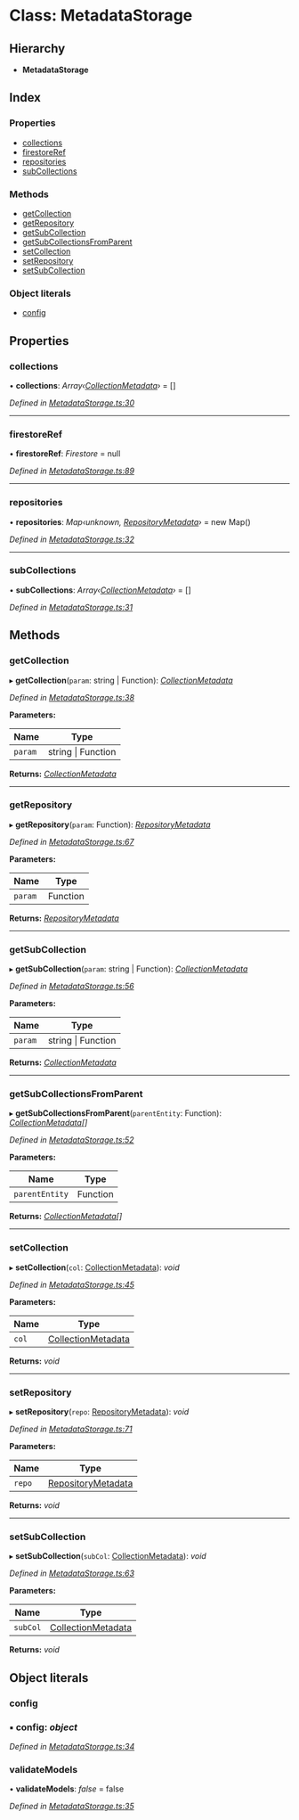 
# Class: MetadataStorage

## Hierarchy

* **MetadataStorage**

## Index

### Properties

* [collections](metadatastorage.md#collections)
* [firestoreRef](metadatastorage.md#firestoreref)
* [repositories](metadatastorage.md#repositories)
* [subCollections](metadatastorage.md#subcollections)

### Methods

* [getCollection](metadatastorage.md#getcollection)
* [getRepository](metadatastorage.md#getrepository)
* [getSubCollection](metadatastorage.md#getsubcollection)
* [getSubCollectionsFromParent](metadatastorage.md#getsubcollectionsfromparent)
* [setCollection](metadatastorage.md#setcollection)
* [setRepository](metadatastorage.md#setrepository)
* [setSubCollection](metadatastorage.md#setsubcollection)

### Object literals

* [config](metadatastorage.md#config)

## Properties

###  collections

• **collections**: *Array‹[CollectionMetadata](../interfaces/collectionmetadata.md)›* = []

*Defined in [MetadataStorage.ts:30](https://github.com/wovalle/fireorm/blob/5547513/src/MetadataStorage.ts#L30)*

___

###  firestoreRef

• **firestoreRef**: *Firestore* = null

*Defined in [MetadataStorage.ts:89](https://github.com/wovalle/fireorm/blob/5547513/src/MetadataStorage.ts#L89)*

___

###  repositories

• **repositories**: *Map‹unknown, [RepositoryMetadata](../interfaces/repositorymetadata.md)›* = new Map()

*Defined in [MetadataStorage.ts:32](https://github.com/wovalle/fireorm/blob/5547513/src/MetadataStorage.ts#L32)*

___

###  subCollections

• **subCollections**: *Array‹[CollectionMetadata](../interfaces/collectionmetadata.md)›* = []

*Defined in [MetadataStorage.ts:31](https://github.com/wovalle/fireorm/blob/5547513/src/MetadataStorage.ts#L31)*

## Methods

###  getCollection

▸ **getCollection**(`param`: string | Function): *[CollectionMetadata](../interfaces/collectionmetadata.md)*

*Defined in [MetadataStorage.ts:38](https://github.com/wovalle/fireorm/blob/5547513/src/MetadataStorage.ts#L38)*

**Parameters:**

Name | Type |
------ | ------ |
`param` | string &#124; Function |

**Returns:** *[CollectionMetadata](../interfaces/collectionmetadata.md)*

___

###  getRepository

▸ **getRepository**(`param`: Function): *[RepositoryMetadata](../interfaces/repositorymetadata.md)*

*Defined in [MetadataStorage.ts:67](https://github.com/wovalle/fireorm/blob/5547513/src/MetadataStorage.ts#L67)*

**Parameters:**

Name | Type |
------ | ------ |
`param` | Function |

**Returns:** *[RepositoryMetadata](../interfaces/repositorymetadata.md)*

___

###  getSubCollection

▸ **getSubCollection**(`param`: string | Function): *[CollectionMetadata](../interfaces/collectionmetadata.md)*

*Defined in [MetadataStorage.ts:56](https://github.com/wovalle/fireorm/blob/5547513/src/MetadataStorage.ts#L56)*

**Parameters:**

Name | Type |
------ | ------ |
`param` | string &#124; Function |

**Returns:** *[CollectionMetadata](../interfaces/collectionmetadata.md)*

___

###  getSubCollectionsFromParent

▸ **getSubCollectionsFromParent**(`parentEntity`: Function): *[CollectionMetadata](../interfaces/collectionmetadata.md)[]*

*Defined in [MetadataStorage.ts:52](https://github.com/wovalle/fireorm/blob/5547513/src/MetadataStorage.ts#L52)*

**Parameters:**

Name | Type |
------ | ------ |
`parentEntity` | Function |

**Returns:** *[CollectionMetadata](../interfaces/collectionmetadata.md)[]*

___

###  setCollection

▸ **setCollection**(`col`: [CollectionMetadata](../interfaces/collectionmetadata.md)): *void*

*Defined in [MetadataStorage.ts:45](https://github.com/wovalle/fireorm/blob/5547513/src/MetadataStorage.ts#L45)*

**Parameters:**

Name | Type |
------ | ------ |
`col` | [CollectionMetadata](../interfaces/collectionmetadata.md) |

**Returns:** *void*

___

###  setRepository

▸ **setRepository**(`repo`: [RepositoryMetadata](../interfaces/repositorymetadata.md)): *void*

*Defined in [MetadataStorage.ts:71](https://github.com/wovalle/fireorm/blob/5547513/src/MetadataStorage.ts#L71)*

**Parameters:**

Name | Type |
------ | ------ |
`repo` | [RepositoryMetadata](../interfaces/repositorymetadata.md) |

**Returns:** *void*

___

###  setSubCollection

▸ **setSubCollection**(`subCol`: [CollectionMetadata](../interfaces/collectionmetadata.md)): *void*

*Defined in [MetadataStorage.ts:63](https://github.com/wovalle/fireorm/blob/5547513/src/MetadataStorage.ts#L63)*

**Parameters:**

Name | Type |
------ | ------ |
`subCol` | [CollectionMetadata](../interfaces/collectionmetadata.md) |

**Returns:** *void*

## Object literals

###  config

### ▪ **config**: *object*

*Defined in [MetadataStorage.ts:34](https://github.com/wovalle/fireorm/blob/5547513/src/MetadataStorage.ts#L34)*

###  validateModels

• **validateModels**: *false* = false

*Defined in [MetadataStorage.ts:35](https://github.com/wovalle/fireorm/blob/5547513/src/MetadataStorage.ts#L35)*
